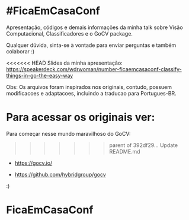 # #FicaEmCasaConf 
Apresentação, códigos e demais informações da minha talk sobre Visão Computacional, Classificadores e o GoCV package.

Qualquer dúvida, sinta-se à vontade para enviar perguntas e também colaborar :)

<<<<<<< HEAD
Slides da minha apresentação: https://speakerdeck.com/wdrwoman/number-ficaemcasaconf-classify-things-in-go-the-easy-way

Obs: Os arquivos foram inspirados nos originais, contudo, possuem modificacoes e adaptacoes, incluindo a traducao para Portugues-BR.

Para acessar os originais ver: 
=======
Para começar nesse mundo maravilhoso do GoCV:
>>>>>>> parent of 392df29... Update README.md

* https://gocv.io/

* https://github.com/hybridgroup/gocv

:)



# FicaEmCasaConf
